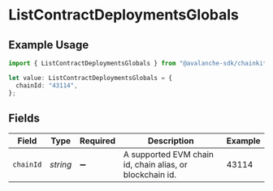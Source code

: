 # ListContractDeploymentsGlobals

## Example Usage

```typescript
import { ListContractDeploymentsGlobals } from "@avalanche-sdk/chainkit/models/operations";

let value: ListContractDeploymentsGlobals = {
  chainId: "43114",
};
```

## Fields

| Field                                                    | Type                                                     | Required                                                 | Description                                              | Example                                                  |
| -------------------------------------------------------- | -------------------------------------------------------- | -------------------------------------------------------- | -------------------------------------------------------- | -------------------------------------------------------- |
| `chainId`                                                | *string*                                                 | :heavy_minus_sign:                                       | A supported EVM chain id, chain alias, or blockchain id. | 43114                                                    |